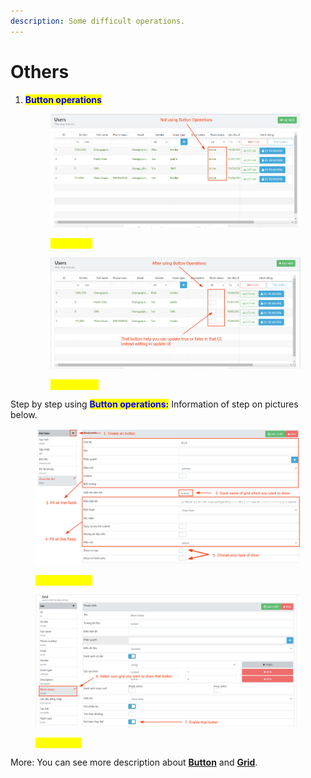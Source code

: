 ```yaml
---
description: Some difficult operations.
---
```


# Others



1.  <mark style="color:blue;">**Button operations**</mark>

    <figure><img src="../.gitbook/assets/image (4).png" alt=""><figcaption><p><mark style="color:yellow;"><strong>Not Using</strong></mark></p></figcaption></figure>

    <figure><img src="../.gitbook/assets/image (8).png" alt=""><figcaption><p><mark style="color:yellow;"><strong>After Using</strong></mark></p></figcaption></figure>

Step by step using <mark style="color:blue;">**Button operations:**</mark> Information of step on pictures below.

<figure><img src="../.gitbook/assets/image (9).png" alt=""><figcaption><p><mark style="color:yellow;"><strong>Button Phase</strong></mark></p></figcaption></figure>

<figure><img src="../.gitbook/assets/image (10).png" alt=""><figcaption><p><mark style="color:yellow;"><strong>Grid Phase</strong></mark></p></figcaption></figure>

More: You can see more description about [**Button**](../page-section/create-page-button.md) and [**Grid**](../page-section/create-page-grid.md).
